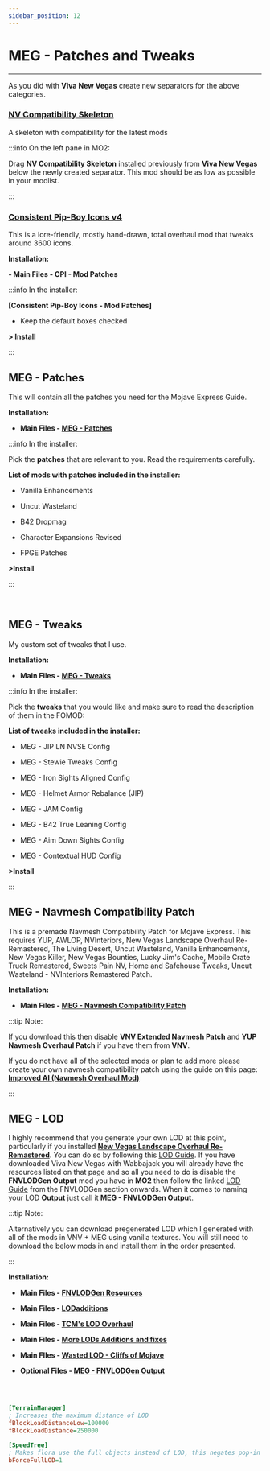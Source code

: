 ```yaml
---
sidebar_position: 12
---
```


# MEG - Patches and Tweaks

---

As you did with **Viva New Vegas** create new separators for the above categories.

### [NV Compatibility Skeleton](https://www.nexusmods.com/newvegas/mods/68776)

A skeleton with compatibility for the latest mods

:::info On the left pane in MO2:

Drag **NV Compatibility Skeleton** installed previously from **Viva New Vegas** below the newly created separator. This mod should be as low as possible in your modlist.

:::


### [Consistent Pip-Boy Icons v4](https://www.nexusmods.com/newvegas/mods/65046?tab=files)

This is a lore-friendly, mostly hand-drawn, total overhaul mod that tweaks around 3600 icons.

**Installation:**

**- Main Files - CPI - Mod Patches**

:::info In the installer:

**[Consistent Pip-Boy Icons - Mod Patches]**

- Keep the default boxes checked

**> Install**

:::

## MEG - Patches

This will contain all the patches you need for the Mojave Express Guide.

**Installation:**

- **Main Files - [MEG - Patches](https://www.nexusmods.com/newvegas/mods/80444?tab=files)**

:::info In the installer:

Pick the **patches** that are relevant to you. Read the requirements carefully.

**List of mods with patches included in the installer:**

- Vanilla Enhancements

- Uncut Wasteland

- B42 Dropmag

- Character Expansions Revised

- FPGE Patches

**>Install**

:::

<br />


## MEG - Tweaks

My custom set of tweaks that I use.

**Installation:**

- **Main Files - [MEG - Tweaks](https://www.nexusmods.com/newvegas/mods/80444?tab=files)**

:::info In the installer:

Pick the **tweaks** that you would like and make sure to read the description of them in the FOMOD:

**List of tweaks included in the installer:**

- MEG - JIP LN NVSE Config

- MEG - Stewie Tweaks Config

- MEG - Iron Sights Aligned Config

- ​MEG - Helmet Armor Rebalance (JIP)

- MEG - JAM Config

- MEG - B42 True Leaning Config

- MEG - Aim Down Sights Config

- MEG - Contextual HUD Config

**>Install**

:::


## MEG - Navmesh Compatibility Patch

This is a premade Navmesh Compatibility Patch for Mojave Express. This requires YUP, AWLOP, NVInteriors, New Vegas Landscape Overhaul Re-Remastered, The Living Desert, Uncut Wasteland, Vanilla Enhancements, New Vegas Killer, New Vegas Bounties, Lucky Jim's Cache, Mobile Crate Truck Remastered, Sweets Pain NV, Home and Safehouse Tweaks, Uncut Wasteland - NVInteriors Remastered Patch.

**Installation:**

- **Main Files - [MEG - Navmesh Compatibility Patch](https://www.nexusmods.com/newvegas/mods/80444?tab=files)**

:::tip Note:

If you download this then disable **VNV Extended Navmesh Patch** and **YUP Navmesh Overhaul Patch** if you have them from **VNV**.

If you do not have all of the selected mods or plan to add more please create your own navmesh compatibility patch using the guide on this page: **[Improved AI (Navmesh Overhaul Mod)](https://www.nexusmods.com/newvegas/mods/81003)**

:::

## MEG - LOD

I highly recommend that you generate your own LOD at this point, particularly if you installed **[New Vegas Landscape Overhaul Re-Remastered](https://mojaveexpressguide.com/docs/MEG%20-%20Locations#new-vegas-landscape-overhaul-re-remastered---)**. You can do so by following this [LOD Guide](https://vivanewvegas.moddinglinked.com/lod.html). If you have downloaded Viva New Vegas with Wabbajack you will already have the resources listed on that page and so all you need to do is disable the **FNVLODGen Output** mod you have in **MO2** then follow the linked [LOD Guide](https://vivanewvegas.moddinglinked.com/lod.html) from the FNVLODGen section onwards. When it comes to naming your LOD **Output** just call it **MEG - FNVLODGen Output**.

:::tip Note: 

Alternatively you can download pregenerated LOD which I generated with all of the mods in VNV + MEG using vanilla textures. You will still need to download the below mods in and install them in the order presented.

:::

**Installation:**

- **Main Files - [FNVLODGen Resources](https://www.nexusmods.com/newvegas/mods/58562?tab=files)**

- **Main Files - [LODadditions](https://www.nexusmods.com/newvegas/mods/61206?tab=files)**

- **Main Files - [TCM's LOD Overhaul](https://www.nexusmods.com/newvegas/mods/70155?tab=files)**
 
- **Main Files - [More LODs Additions and fixes](https://www.nexusmods.com/newvegas/mods/81751?tab=files)**

- **Main FIles - [Wasted LOD - Cliffs of Mojave](https://www.nexusmods.com/newvegas/mods/83316?tab=files)**

- **Optional Files - [MEG - FNVLODGen Output](https://www.nexusmods.com/newvegas/mods/80444?tab=files)**

<br />

```ini title="To increase LOD Draw Distance add these settings to your falloutcustom.ini:"

[TerrainManager]
; Increases the maximum distance of LOD  
fBlockLoadDistanceLow=100000  
fBlockLoadDistance=250000  

[SpeedTree]
; Makes flora use the full objects instead of LOD, this negates pop-in  
bForceFullLOD=1  

```


